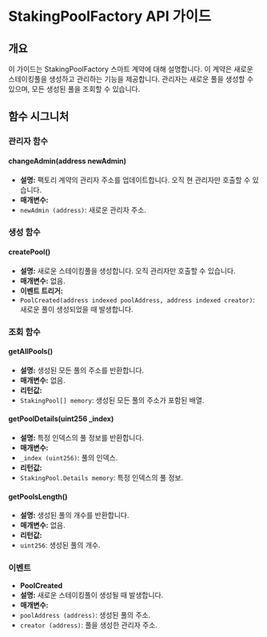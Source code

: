 # StakingPoolFactory API 가이드

## 개요

이 가이드는 StakingPoolFactory 스마트 계약에 대해 설명합니다. 이 계약은 새로운 스테이킹풀을 생성하고 관리하는 기능을 제공합니다. 관리자는 새로운 풀을 생성할 수 있으며, 모든 생성된 풀을 조회할 수 있습니다.

## 함수 시그니처

### 관리자 함수

#### changeAdmin(address newAdmin)

- **설명:** 팩토리 계약의 관리자 주소를 업데이트합니다. 오직 현 관리자만 호출할 수 있습니다.
- **매개변수:**
- `newAdmin (address)`: 새로운 관리자 주소.

### 생성 함수

#### createPool()

- **설명:** 새로운 스테이킹풀을 생성합니다. 오직 관리자만 호출할 수 있습니다.
- **매개변수:** 없음.
- **이벤트 트리거:**
- `PoolCreated(address indexed poolAddress, address indexed creator)`: 새로운 풀이 생성되었을 때 발생합니다.

### 조회 함수

#### getAllPools()

- **설명:** 생성된 모든 풀의 주소를 반환합니다.
- **매개변수:** 없음.
- **리턴값:**
- `StakingPool[] memory`: 생성된 모든 풀의 주소가 포함된 배열.

#### getPoolDetails(uint256 \_index)

- **설명:** 특정 인덱스의 풀 정보를 반환합니다.
- **매개변수:**
- `_index (uint256)`: 풀의 인덱스.
- **리턴값:**
- `StakingPool.Details memory`: 특정 인덱스의 풀 정보.

#### getPoolsLength()

- **설명:** 생성된 풀의 개수를 반환합니다.
- **매개변수:** 없음.
- **리턴값:**
- `uint256`: 생성된 풀의 개수.

### 이벤트

- **PoolCreated**
- **설명:** 새로운 스테이킹풀이 생성될 때 발생합니다.
- **매개변수:**
- `poolAddress (address)`: 생성된 풀의 주소.
- `creator (address)`: 풀을 생성한 관리자 주소.
